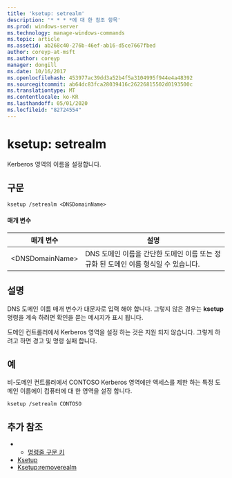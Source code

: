 ```yaml
---
title: 'ksetup: setrealm'
description: '* * * *에 대 한 참조 항목'
ms.prod: windows-server
ms.technology: manage-windows-commands
ms.topic: article
ms.assetid: ab268c40-276b-46ef-ab16-d5ce7667fbed
author: coreyp-at-msft
ms.author: coreyp
manager: dongill
ms.date: 10/16/2017
ms.openlocfilehash: 453977ac39dd3a52b4f5a3104995f944e4a48392
ms.sourcegitcommit: ab64dc83fca28039416c26226815502d0193500c
ms.translationtype: MT
ms.contentlocale: ko-KR
ms.lasthandoff: 05/01/2020
ms.locfileid: "82724554"
---
```

# <a name="ksetupsetrealm"></a>ksetup: setrealm



Kerberos 영역의 이름을 설정합니다.

## <a name="syntax"></a>구문

```
ksetup /setrealm <DNSDomainName>
```

#### <a name="parameters"></a>매개 변수

|매개 변수|설명|
|---------|-----------|
|\<DNSDomainName>|DNS 도메인 이름을 간단한 도메인 이름 또는 정규화 된 도메인 이름 형식일 수 있습니다.|

## <a name="remarks"></a>설명

DNS 도메인 이름 매개 변수가 대문자로 입력 해야 합니다. 그렇지 않은 경우는 **ksetup** 명령을 계속 하려면 확인을 묻는 메시지가 표시 됩니다.

도메인 컨트롤러에서 Kerberos 영역을 설정 하는 것은 지원 되지 않습니다. 그렇게 하려고 하면 경고 및 명령 실패 합니다.

## <a name="examples"></a>예

비-도메인 컨트롤러에서 CONTOSO Kerberos 영역에만 액세스를 제한 하는 특정 도메인 이름에이 컴퓨터에 대 한 영역을 설정 합니다.
```
ksetup /setrealm CONTOSO
```

## <a name="additional-references"></a>추가 참조

-   - [명령줄 구문 키](command-line-syntax-key.md)
-   [Ksetup](ksetup.md)
-   [Ksetup:removerealm](ksetup-removerealm.md)